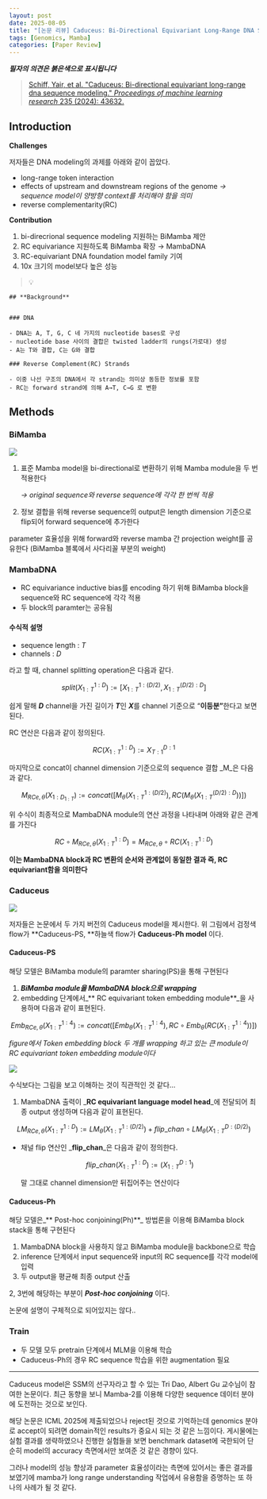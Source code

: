 ```yaml
---
layout: post
date: 2025-08-05
title: "[논문 리뷰] Caduceus: Bi-Directional Equivariant Long-Range DNA Sequence Modeling"
tags: [Genomics, Mamba]
categories: [Paper Review]
---
```


<span class="notion-red">_**필자의 의견은 붉은색으로 표시됩니다**_</span>


> [Schiff, Yair, et al. "Caduceus: Bi-directional equivariant long-range dna sequence modeling." ](https://pmc.ncbi.nlm.nih.gov/articles/PMC12189541/)[_Proceedings of machine learning research_](https://pmc.ncbi.nlm.nih.gov/articles/PMC12189541/)[ 235 (2024): 43632.](https://pmc.ncbi.nlm.nih.gov/articles/PMC12189541/)



## Introduction


**Challenges**


저자들은 DNA modeling의 과제를 아래와 같이 꼽았다.

- long-range token interaction
- effects of upstream and downstream regions of the genome 
_→ sequence model이 양방향 context를 처리해야 함을 의미_
- reverse complementarity(RC)

**Contribution**

1. bi-direcrional sequence modeling 지원하는 BiMamba 제안
1. RC equivariance 지원하도록 BiMamba 확장 → MambaDNA
1. RC-equivariant DNA foundation model family 기여
1. 10x 크기의 model보다 높은 성능

> 💡 


	## **Background**


	### DNA

	- DNA는 A, T, G, C 네 가지의 nucleotide bases로 구성
	- nucleotide base 사이의 결합은 twisted ladder의 rungs(가로대) 생성
	- A는 T와 결합, C는 G와 결합

	### Reverse Complement(RC) Strands

	- 이중 나선 구조의 DNA에서 각 strand는 의미상 동등한 정보를 포함
	- RC는 forward strand에 의해 A→T, C→G 로 변환


## Methods



### BiMamba


![](https://prod-files-secure.s3.us-west-2.amazonaws.com/542b861c-36a8-4051-84e5-8804b6728dba/2c247d59-7815-4980-99f0-8f0d21f445a7/image.png?X-Amz-Algorithm=AWS4-HMAC-SHA256&X-Amz-Content-Sha256=UNSIGNED-PAYLOAD&X-Amz-Credential=ASIAZI2LB466433DFLCQ%2F20250924%2Fus-west-2%2Fs3%2Faws4_request&X-Amz-Date=20250924T021458Z&X-Amz-Expires=3600&X-Amz-Security-Token=IQoJb3JpZ2luX2VjEMr%2F%2F%2F%2F%2F%2F%2F%2F%2F%2FwEaCXVzLXdlc3QtMiJHMEUCIQC9WL0elUiA8xbNDQ6Z0yGx6iuNWZ94Q%2FGh9RFRLX1fowIgXqMjIMXWXqFAi%2BCXXya4vKtUNxT%2F2T6kU00eqmLkiy4q%2FwMIUhAAGgw2Mzc0MjMxODM4MDUiDB2Wso8o9B5%2FHg0LuCrcA937sipxie550Wskc9uRPfm2lgeIB504FX3GgC6ARvZLoyFAxiCjz%2Fh2VoFhll4udLqPf3c4HxlRj7nZrGSt7kGctzRDhoKMpWoSsCkjF%2F3k9%2Bo0cwDIv%2FVBwKMsSyjClRLEqkGhXbl7PXANVz3q4NgW7sdrgNtkujdokzAGwr%2BPwyo5ke%2Bd3LZOh5QtCT2FWKZbmWOjK1N5ZG%2FUAu5M1iNbWGjpEAWNFBib3SdWV3jVD1HFH%2BCbVuKqGx%2F7gNL76eV3H7OEySf26nlCx%2F68jQ4ByDE5nKv5U99XYlHMckkZapb9DetEEPk5xBe32GRQ4WiykcgAqA8nANlxollDMILjgyfmXIBkyVOmUSW2NTo5pi6bcPBoosdo6%2BF1B7N45o1rtCtzc8%2FlnkZ1BhV6OVuabtj8nwDbMoae2dXLxbhRzjXBqBReHg%2BZaHk0gq9Pgn1SqqlYvIuQfoTSxVQG4K11ejLf%2FK1v4zOCy9UXyDFm9Wex96yE9ZM%2BB3Td64fDCPweXefQpelcDA37EwKHpPKVPXsBJmA6JPdMN%2BjqwlPGKVE%2BFuH1xSwYIkJSRXPOWr4DrRR3ITCePpy8iyMUI5slra3PpNSoCLcSQKdu0coLT7k4QKxB3pQNiF2vMJGPzcYGOqUBlsarR9zzaDL%2FE%2F0F5yPLhUgww0repalrUJd3UVo5ws6YMc8fB5EqTdwwyFEadwfau%2FsAnrcK3xFrS1vZd%2BrmVl2piXCr0Mcz94nZ50NUJ6kdaJPIAWMMsDnxYP4xWkAppolHtCnU45zrNHauKrVT%2BF2RuzLj%2ByqN%2Ff7tdB6NEDPX6yive1S%2FS6%2FLF5qSSLrNoF5CSLT%2FlX31EwY%2FOZNtrjwjNHtT&X-Amz-Signature=0bac95d29beb2bcf6d9f80f5c2bbc1b3dfd5dc9a0f6dec82adbeedcda63ea4d2&X-Amz-SignedHeaders=host&x-amz-checksum-mode=ENABLED&x-id=GetObject)

1. 표준 Mamba model을 bi-directional로 변환하기 위해 Mamba module을 두 번 적용한다

	_→ original sequence와 reverse sequence에 각각 한 번씩 적용_

1. 정보 결합을 위해 reverse sequence의 output은 length dimension 기준으로 flip되어 forward sequence에 추가한다

parameter 효율성을 위해 forward와 reverse mamba 간 projection weight를 공유한다 (BiMamba 블록에서 사다리꼴 부분의 weight)



### MambaDNA

- RC equivariance inductive bias를 encoding 하기 위해 BiMamba block을 sequence와 RC sequence에 각각 적용
- 두 block의 paramter는 공유됨


#### 수식적 설명

- sequence length : _T_
- channels : _D_

라고 할 때,  channel splitting operation은 다음과 같다.


$$
split(X^{1:D}_{1:T}):=[X^{1:(D/2)}_{1:T},X^{(D/2):D}_{1:T}]
$$


<span class="notion-red">쉽게 말해 </span><span class="notion-red">_**D**_</span><span class="notion-red"> channel을 가진 길이가 </span><span class="notion-red">_**T**_</span><span class="notion-red">인 </span><span class="notion-red">_**X**_</span><span class="notion-red">를 channel 기준으로 “</span><span class="notion-red">**이등분”**</span><span class="notion-red">한다고 보면 된다.</span>


RC 연산은 다음과 같이 정의된다.


$$
RC(X^{1:D}_{1:T}):=X^{D:1}_{T:1}
$$


마지막으로 concat이 channel dimension 기준으로의 sequence 결합 _M_은 다음과 같다.


$$
M_{RCe,\theta}(X_{1:D_{1:T}}):=concat([M_{\theta}(X^{1:(D/2)}_{1:T}),RC(M_{\theta}(X^{(D/2):D}_{1:T}))])
$$


위 수식이 최종적으로 MambaDNA module의 연산 과정을 나타내며 아래와 같은 관계를 가진다


$$
RC\circ M_{RCe,\theta}(X^{1:D}_{1:T}) = M_{RCe,\theta} \circ RC(X^{1:D}_{1:T})
$$


**이는 MambaDNA block과 RC 변환의 순서와 관계없이 동일한 결과 즉, RC equivariant함을 의미한다**



### Caduceus


![](https://prod-files-secure.s3.us-west-2.amazonaws.com/542b861c-36a8-4051-84e5-8804b6728dba/f94a60d7-8145-473b-aef9-7c68d3ec604a/image.png?X-Amz-Algorithm=AWS4-HMAC-SHA256&X-Amz-Content-Sha256=UNSIGNED-PAYLOAD&X-Amz-Credential=ASIAZI2LB466433DFLCQ%2F20250924%2Fus-west-2%2Fs3%2Faws4_request&X-Amz-Date=20250924T021458Z&X-Amz-Expires=3600&X-Amz-Security-Token=IQoJb3JpZ2luX2VjEMr%2F%2F%2F%2F%2F%2F%2F%2F%2F%2FwEaCXVzLXdlc3QtMiJHMEUCIQC9WL0elUiA8xbNDQ6Z0yGx6iuNWZ94Q%2FGh9RFRLX1fowIgXqMjIMXWXqFAi%2BCXXya4vKtUNxT%2F2T6kU00eqmLkiy4q%2FwMIUhAAGgw2Mzc0MjMxODM4MDUiDB2Wso8o9B5%2FHg0LuCrcA937sipxie550Wskc9uRPfm2lgeIB504FX3GgC6ARvZLoyFAxiCjz%2Fh2VoFhll4udLqPf3c4HxlRj7nZrGSt7kGctzRDhoKMpWoSsCkjF%2F3k9%2Bo0cwDIv%2FVBwKMsSyjClRLEqkGhXbl7PXANVz3q4NgW7sdrgNtkujdokzAGwr%2BPwyo5ke%2Bd3LZOh5QtCT2FWKZbmWOjK1N5ZG%2FUAu5M1iNbWGjpEAWNFBib3SdWV3jVD1HFH%2BCbVuKqGx%2F7gNL76eV3H7OEySf26nlCx%2F68jQ4ByDE5nKv5U99XYlHMckkZapb9DetEEPk5xBe32GRQ4WiykcgAqA8nANlxollDMILjgyfmXIBkyVOmUSW2NTo5pi6bcPBoosdo6%2BF1B7N45o1rtCtzc8%2FlnkZ1BhV6OVuabtj8nwDbMoae2dXLxbhRzjXBqBReHg%2BZaHk0gq9Pgn1SqqlYvIuQfoTSxVQG4K11ejLf%2FK1v4zOCy9UXyDFm9Wex96yE9ZM%2BB3Td64fDCPweXefQpelcDA37EwKHpPKVPXsBJmA6JPdMN%2BjqwlPGKVE%2BFuH1xSwYIkJSRXPOWr4DrRR3ITCePpy8iyMUI5slra3PpNSoCLcSQKdu0coLT7k4QKxB3pQNiF2vMJGPzcYGOqUBlsarR9zzaDL%2FE%2F0F5yPLhUgww0repalrUJd3UVo5ws6YMc8fB5EqTdwwyFEadwfau%2FsAnrcK3xFrS1vZd%2BrmVl2piXCr0Mcz94nZ50NUJ6kdaJPIAWMMsDnxYP4xWkAppolHtCnU45zrNHauKrVT%2BF2RuzLj%2ByqN%2Ff7tdB6NEDPX6yive1S%2FS6%2FLF5qSSLrNoF5CSLT%2FlX31EwY%2FOZNtrjwjNHtT&X-Amz-Signature=24a17a155c4e43ed7eaf19987c8f90f44f0677dc419e89d643b249ec1077d721&X-Amz-SignedHeaders=host&x-amz-checksum-mode=ENABLED&x-id=GetObject)


저자들은 논문에서 두 가지 버전의 Caduceus model을 제시한다. 위 그림에서 검정색 flow가 **Caduceus-PS, **하늘색 flow가 **Caduceus-Ph model** 이다.



#### Caduceus-PS


해당 모델은 BiMamba module의 paramter sharing(PS)을 통해 구현된다

1. _**BiMamba module을 MambaDNA block으로 wrapping**_
1. embedding 단계에서_** RC equivariant token embedding module**_을 사용하며 다음과 같이 표현된다.

$$
Emb_{RCe,\theta}(X^{1:4}_{1:T}):=concat([Emb_{\theta}(X^{1:4}_{1:T}),RC \circ Emb_{\theta}(RC(X^{1:4}_{1:T}))])
$$


_figure에서 Token embedding block 두 개를 wrapping 하고 있는 큰 module이 RC equivariant token embedding module이다_


![](https://prod-files-secure.s3.us-west-2.amazonaws.com/542b861c-36a8-4051-84e5-8804b6728dba/b175e4da-71eb-4e91-8c23-a06dabe673c9/image.png?X-Amz-Algorithm=AWS4-HMAC-SHA256&X-Amz-Content-Sha256=UNSIGNED-PAYLOAD&X-Amz-Credential=ASIAZI2LB466433DFLCQ%2F20250924%2Fus-west-2%2Fs3%2Faws4_request&X-Amz-Date=20250924T021459Z&X-Amz-Expires=3600&X-Amz-Security-Token=IQoJb3JpZ2luX2VjEMr%2F%2F%2F%2F%2F%2F%2F%2F%2F%2FwEaCXVzLXdlc3QtMiJHMEUCIQC9WL0elUiA8xbNDQ6Z0yGx6iuNWZ94Q%2FGh9RFRLX1fowIgXqMjIMXWXqFAi%2BCXXya4vKtUNxT%2F2T6kU00eqmLkiy4q%2FwMIUhAAGgw2Mzc0MjMxODM4MDUiDB2Wso8o9B5%2FHg0LuCrcA937sipxie550Wskc9uRPfm2lgeIB504FX3GgC6ARvZLoyFAxiCjz%2Fh2VoFhll4udLqPf3c4HxlRj7nZrGSt7kGctzRDhoKMpWoSsCkjF%2F3k9%2Bo0cwDIv%2FVBwKMsSyjClRLEqkGhXbl7PXANVz3q4NgW7sdrgNtkujdokzAGwr%2BPwyo5ke%2Bd3LZOh5QtCT2FWKZbmWOjK1N5ZG%2FUAu5M1iNbWGjpEAWNFBib3SdWV3jVD1HFH%2BCbVuKqGx%2F7gNL76eV3H7OEySf26nlCx%2F68jQ4ByDE5nKv5U99XYlHMckkZapb9DetEEPk5xBe32GRQ4WiykcgAqA8nANlxollDMILjgyfmXIBkyVOmUSW2NTo5pi6bcPBoosdo6%2BF1B7N45o1rtCtzc8%2FlnkZ1BhV6OVuabtj8nwDbMoae2dXLxbhRzjXBqBReHg%2BZaHk0gq9Pgn1SqqlYvIuQfoTSxVQG4K11ejLf%2FK1v4zOCy9UXyDFm9Wex96yE9ZM%2BB3Td64fDCPweXefQpelcDA37EwKHpPKVPXsBJmA6JPdMN%2BjqwlPGKVE%2BFuH1xSwYIkJSRXPOWr4DrRR3ITCePpy8iyMUI5slra3PpNSoCLcSQKdu0coLT7k4QKxB3pQNiF2vMJGPzcYGOqUBlsarR9zzaDL%2FE%2F0F5yPLhUgww0repalrUJd3UVo5ws6YMc8fB5EqTdwwyFEadwfau%2FsAnrcK3xFrS1vZd%2BrmVl2piXCr0Mcz94nZ50NUJ6kdaJPIAWMMsDnxYP4xWkAppolHtCnU45zrNHauKrVT%2BF2RuzLj%2ByqN%2Ff7tdB6NEDPX6yive1S%2FS6%2FLF5qSSLrNoF5CSLT%2FlX31EwY%2FOZNtrjwjNHtT&X-Amz-Signature=3f51cf76cbb598da002e17666326107763f407f26bea98d829b97c99beacc386&X-Amz-SignedHeaders=host&x-amz-checksum-mode=ENABLED&x-id=GetObject)


<span class="notion-red">수식보다는 그림을 보고 이해하는 것이 직관적인 것 같다…</span>

1. MambaDNA 출력이 _**RC equivariant language model head**_에 전달되어 최종 output 생성하며 다음과 같이 표현된다.

$$
LM_{RCe,\theta}(X^{1:D}_{1:T}):= LM_{\theta}(X^{1:(D/2)}_{1:T})+flip\_chan\circ LM_{\theta}(X^{D:(D/2)}_{1:T})
$$

- 채널 flip 연산인 _**flip\_chan**_은 다음과 같이 정의한다.

	$$
	flip\_chan(X^{1:D}_{1:T}):=(X^{D:1}_{1:T})
	$$


	말 그대로 channel dimension만 뒤집어주는 연산이다



#### Caduceus-Ph


해당 모델은_** Post-hoc conjoining(Ph)**_ 방법론을 이용해 BiMamba block stack을 통해 구현된다

1. MambaDNA block을 사용하지 않고 BiMamba module을 backbone으로 학습
1. inference 단계에서 input sequence와 input의 RC sequence를 각각 model에 입력
1. 두 output을 평균해 최종 output 산출

2, 3번에 해당하는 부분이 _**Post-hoc conjoining**_ 이다.


<span class="notion-red">논문에 설명이 구체적으로 되어있지는 않다..</span>



### Train

- 두 모델 모두 pretrain 단계에서 MLM을 이용해 학습
- Caduceus-Ph의 경우 RC sequence 학습을 위한 augmentation 필요

---


<span class="notion-red">Caduceus model은 SSM의 선구자라고 할 수 있는 Tri Dao, Albert Gu 교수님이 참여한 논문이다. 최근 동향을 보니 Mamba-2를 이용해 다양한 sequence 데이터 분야에 도전하는 것으로 보인다.</span>


<span class="notion-red">해당 논문은 ICML 2025에 제출되었으나 reject된 것으로 기억하는데 genomics 분야로 accept이 되려면 domain적인 results가 중요시 되는 것 같은 느낌이다. 게시물에는 실험 결과를 생략하였으나 진행한 실험들을 보면 benchmark dataset에 국한되어 단순히 model의 accuracy 측면에서만 보여준 것 같은 경향이 있다.</span>


<span class="notion-red">그러나 model의 성능 향상과 parameter 효율성이라는 측면에 있어서는 좋은 결과를 보였기에 mamba가 long range understanding 작업에서 유용함을 증명하는 또 하나의 사례가 될 것 같다.</span>

